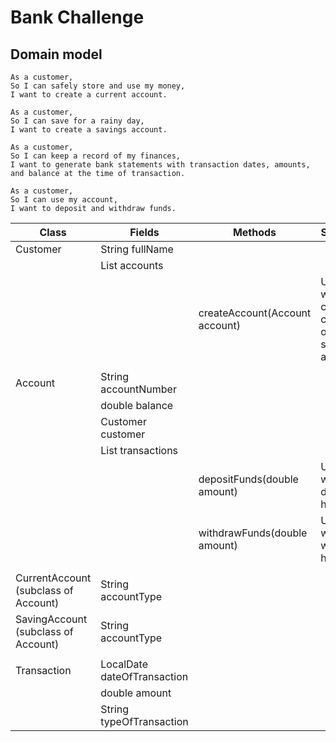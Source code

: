 # Bank Challenge

## Domain model

```
As a customer,
So I can safely store and use my money,
I want to create a current account.

As a customer,
So I can save for a rainy day,
I want to create a savings account.

As a customer,
So I can keep a record of my finances,
I want to generate bank statements with transaction dates, amounts, and balance at the time of transaction.

As a customer,
So I can use my account,
I want to deposit and withdraw funds.
```

| Class                                | Fields                         | Methods                        | Scenario                                           | Output |
|--------------------------------------|--------------------------------|--------------------------------|----------------------------------------------------|--------|
| Customer                             | String fullName                |                                |                                                    |        |
|                                      | List<Account> accounts         |                                |                                                    |        |
|                                      |                                | createAccount(Account account) | User wants to create a current or a saving account |        |
|                                      |                                |                                |                                                    |        |
| Account                              | String accountNumber           |                                |                                                    |        |
|                                      | double balance                 |                                |                                                    |        |
|                                      | Customer customer              |                                |                                                    |        |
|                                      | List<Transaction> transactions |                                |                                                    |        |
|                                      |                                | depositFunds(double amount)    | User wants to deposit his funds                    |        |
|                                      |                                | withdrawFunds(double amount)   | User wants to withdraw his funds                   |        |
|                                      |                                |                                |                                                    |        |
| CurrentAccount (subclass of Account) | String accountType             |                                |                                                    |        |
| SavingAccount (subclass of Account)  | String accountType             |                                |                                                    |        |
|                                      |                                |                                |                                                    |        |
| Transaction                          | LocalDate dateOfTransaction    |                                |                                                    |        |
|                                      | double amount                  |                                |                                                    |        |
|                                      | String typeOfTransaction       |                                |                                                    |        |

